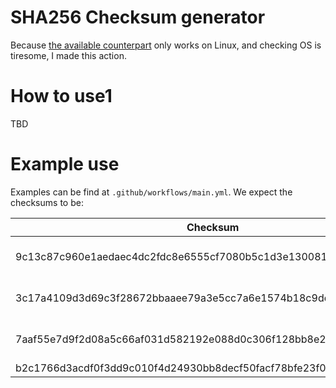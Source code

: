 # SHA256 Checksum generator

Because [the available
counterpart](https://github.com/jmgilman/actions-generate-checksum) only works
on Linux, and checking OS is tiresome, I made this action.

# How to use1

TBD

# Example use

Examples can be find at `.github/workflows/main.yml`.  We expect the checksums
to be:

| Checksum | File |
|----------|------|
| 9c13c87c960e1aedaec4dc2fdc8e6555cf7080b5c1d3e130081584564b3d4a79 | test-res/gssapi-1.7.0-cp37-cp37m-macosx_10_9_x86_64.whl |
| 3c17a4109d3d69c3f28672bbaaee79a3e5cc7a6e1574b18c9dd9e01454b57fae | test-res/gssapi-1.7.0-cp38-cp38-macosx_10_9_x86_64.whl |
| 7aaf55e7d9f2d08a5c66af031d582192e088d0c306f128bb8e2254f71edc63db | test-res/gssapi-1.7.0-cp39-cp39-macosx_10_9_x86_64.whl |
| b2c1766d3acdf0f3dd9c010f4d24930bb8decf50facf78bfe23f015f713c577e | LICENSE |
